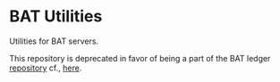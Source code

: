 # BAT Utilities
Utilities for BAT servers.

This repository is deprecated in favor of being a part of the BAT ledger [repository](https://github.com/brave-intl/bat-ledger)
cf., [here](https://github.com/brave-intl/bat-ledger/tree/master/bat-utils).
